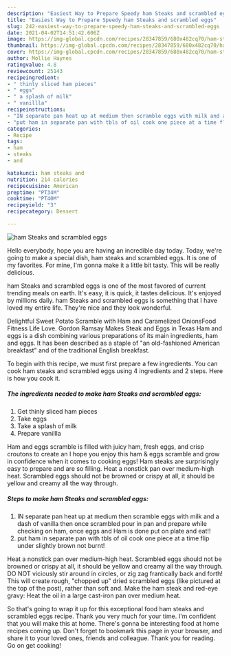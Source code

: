 ```yaml
---
description: "Easiest Way to Prepare Speedy ham Steaks and scrambled eggs"
title: "Easiest Way to Prepare Speedy ham Steaks and scrambled eggs"
slug: 242-easiest-way-to-prepare-speedy-ham-steaks-and-scrambled-eggs
date: 2021-04-02T14:51:42.606Z
image: https://img-global.cpcdn.com/recipes/28347859/680x482cq70/ham-steaks-and-scrambled-eggs-recipe-main-photo.jpg
thumbnail: https://img-global.cpcdn.com/recipes/28347859/680x482cq70/ham-steaks-and-scrambled-eggs-recipe-main-photo.jpg
cover: https://img-global.cpcdn.com/recipes/28347859/680x482cq70/ham-steaks-and-scrambled-eggs-recipe-main-photo.jpg
author: Mollie Haynes
ratingvalue: 4.8
reviewcount: 25143
recipeingredient:
- " thinly sliced ham pieces"
- " eggs"
- " a splash of milk"
- " vanillla"
recipeinstructions:
- "IN separate pan heat up at medium then scramble eggs with milk and a dash of vanilla then once scrambled pour in pan and prepare while checking on ham, once eggs and Ham is done put on plate and eat!!"
- "put ham in separate pan with tbls of oil cook one piece at a time flip under slightly brown not burnt!"
categories:
- Recipe
tags:
- ham
- steaks
- and

katakunci: ham steaks and 
nutrition: 214 calories
recipecuisine: American
preptime: "PT34M"
cooktime: "PT40M"
recipeyield: "3"
recipecategory: Dessert

---
```



![ham Steaks and scrambled eggs](https://img-global.cpcdn.com/recipes/28347859/680x482cq70/ham-steaks-and-scrambled-eggs-recipe-main-photo.jpg)

Hello everybody, hope you are having an incredible day today. Today, we're going to make a special dish, ham steaks and scrambled eggs. It is one of my favorites. For mine, I'm gonna make it a little bit tasty. This will be really delicious.

ham Steaks and scrambled eggs is one of the most favored of current trending meals on earth. It's easy, it is quick, it tastes delicious. It's enjoyed by millions daily. ham Steaks and scrambled eggs is something that I have loved my entire life. They're nice and they look wonderful.

Delightful Sweet Potato Scramble with Ham and Caramelized OnionsFood Fitness Life Love. Gordon Ramsay Makes Steak and Eggs in Texas Ham and eggs is a dish combining various preparations of its main ingredients, ham and eggs. It has been described as a staple of &#34;an old-fashioned American breakfast&#34; and of the traditional English breakfast.


To begin with this recipe, we must first prepare a few ingredients. You can cook ham steaks and scrambled eggs using 4 ingredients and 2 steps. Here is how you cook it.

<!--inarticleads1-->

##### The ingredients needed to make ham Steaks and scrambled eggs:

1. Get  thinly sliced ham pieces
1. Take  eggs
1. Take  a splash of milk
1. Prepare  vanillla


Ham and eggs scramble is filled with juicy ham, fresh eggs, and crisp croutons to create an I hope you enjoy this ham &amp; eggs scramble and grow in confidence when it comes to cooking eggs! Ham steaks are surprisingly easy to prepare and are so filling. Heat a nonstick pan over medium-high heat. Scrambled eggs should not be browned or crispy at all, it should be yellow and creamy all the way through. 

<!--inarticleads2-->

##### Steps to make ham Steaks and scrambled eggs:

1. IN separate pan heat up at medium then scramble eggs with milk and a dash of vanilla then once scrambled pour in pan and prepare while checking on ham, once eggs and Ham is done put on plate and eat!!
1. put ham in separate pan with tbls of oil cook one piece at a time flip under slightly brown not burnt!


Heat a nonstick pan over medium-high heat. Scrambled eggs should not be browned or crispy at all, it should be yellow and creamy all the way through. DO NOT viciously stir around in circles, or zig zag frantically back and forth! This will create rough, &#34;chopped up&#34; dried scrambled eggs (like pictured at the top of the post), rather than soft and. Make the ham steak and red-eye gravy: Heat the oil in a large cast-iron pan over medium heat. 

So that's going to wrap it up for this exceptional food ham steaks and scrambled eggs recipe. Thank you very much for your time. I'm confident that you will make this at home. There's gonna be interesting food at home recipes coming up. Don't forget to bookmark this page in your browser, and share it to your loved ones, friends and colleague. Thank you for reading. Go on get cooking!
